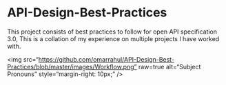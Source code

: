 # API-Design-Best-Practices
This project consists of best practices to follow for open API specification 3.0, This is a collation of my experience on multiple projects I have worked with.

<img
src=“https://github.com/omarrahul/API-Design-Best-Practices/blob/master/images/Workflow.png”
raw=true
alt=“Subject Pronouns”
style=“margin-right: 10px;”
/>
